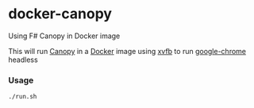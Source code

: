 # docker-canopy
Using F# Canopy in Docker image


This will run [Canopy](https://lefthandedgoat.github.io/canopy/) in a [Docker](https://www.docker.com/) image using [xvfb](https://en.wikipedia.org/wiki/Xvfb) to run [google-chrome](https://www.google.com/chrome/) headless

### Usage

```
./run.sh
```